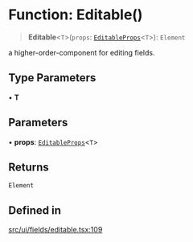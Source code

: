 # Function: Editable()

> **Editable**\<`T`\>(`props`: [`EditableProps`](../interfaces/EditableProps.md)\<`T`\>): `Element`

a higher-order-component for editing fields.

## Type Parameters

• **T**

## Parameters

• **props**: [`EditableProps`](../interfaces/EditableProps.md)\<`T`\>

## Returns

`Element`

## Defined in

[src/ui/fields/editable.tsx:109](https://github.com/blacksmithgu/datacore/blob/7b0c019def7e079c43dc5dbea32d9f610e95285b/src/ui/fields/editable.tsx#L109)
